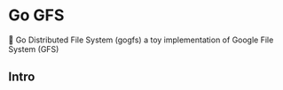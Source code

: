 # Go GFS

🔧 Go Distributed File System (gogfs) a toy implementation of Google File System (GFS)

## Intro

